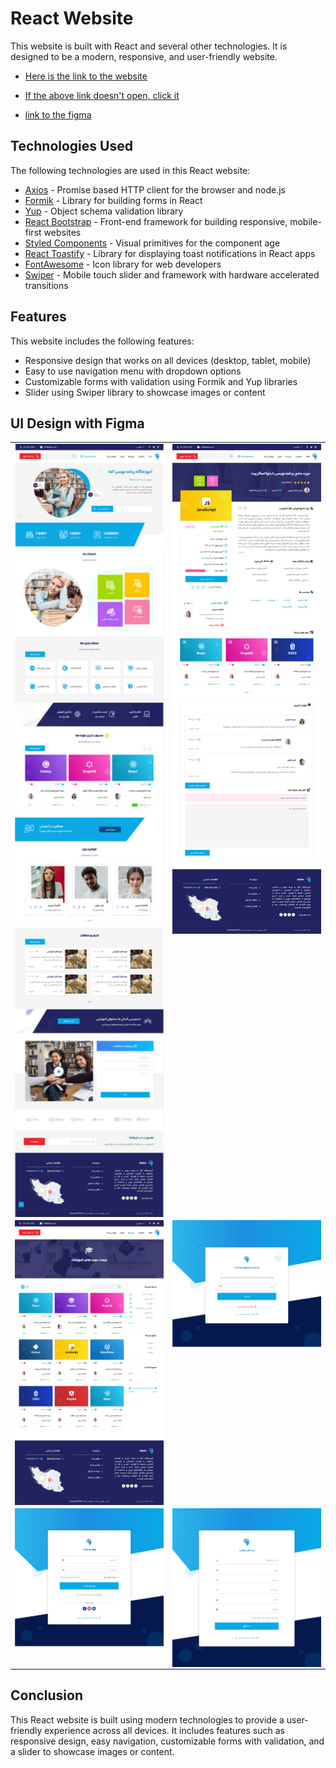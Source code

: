 # React Website
This website is built with React and several other technologies. It is designed to be a modern, responsive, and user-friendly website.
* [Here is the link to the website](https://alfawinner.sepehracademy.ir/) 
* [If the above link doesn't open, click it](https://fatimasr68.github.io/React-Website/)

* [link to the figma](https://www.figma.com/file/zY7YqfxgTkvusNXMjORZSU/Alpha-Website?node-id=0%3A1&t=YJaCjTogDckdnRRO-1)

## Technologies Used
The following technologies are used in this React website: 
* [Axios](https://github.com/axios/axios) - Promise based HTTP client for the browser and node.js
* [Formik](https://jaredpalmer.com/formik/) - Library for building forms in React 
* [Yup](https://github.com/jquense/yup) - Object schema validation library 
* [React Bootstrap](https://react-bootstrap.github.io/) - Front-end framework for building responsive, mobile-first websites 
* [Styled Components](https://styled-components.com/) - Visual primitives for the component age 
* [React Toastify](https://github.com/fkhadra/react-toastify) - Library for displaying toast notifications in React apps 
* [FontAwesome](https://fontawesome.com/) - Icon library for web developers
* [Swiper](http://idangero.us/swiper/) - Mobile touch slider and framework with hardware accelerated transitions  


 ## Features 
This website includes the following features: 
* Responsive design that works on all devices (desktop, tablet, mobile) 
* Easy to use navigation menu with dropdown options 
* Customizable forms with validation using Formik and Yup libraries  
* Slider using Swiper library to showcase images or content  



## UI Design with Figma

  <table style="padding: 0; border=0;">
  <tr style="padding: 10; border=0;">
    <td valign="top"><img src="UI/HomePage.png" title="Design" width="500" style="display: inline-block; margin: 0 auto; vertical-align:top;"></td>
    <td valign="top"><img src="UI/CourseDetail.png" title="Design" width="500" style="display: inline-block; margin: 0 auto; vertical-align:top;"></td>
  </tr>
  
  
  <tr>
    <td valign="top"><img src="UI/CourseList.png" title="Design" width="500" style="display: inline-block; margin: 0 auto; vertical-align:top;"></td>
    <td valign="top"><img src="UI/Forgot Password.png" title="Design" width="500" style="display: inline-block; margin: 0 auto; vertical-align:top;"></td>
  </tr>
  
  
  <tr>    
      <td valign="top"><img src="UI/Sign In.png" title="Design" width="500" style="display: inline-block; margin: 0 auto; vertical-align:top;"></td>
      <td valign="top"><img src="UI/Sign Up.png" title="Design" width="500" style="display: inline-block; margin: 0 auto; vertical-align:top;"></td>
  </tr>
 </table>

 ## Conclusion  
This React website is built using modern technologies to provide a user-friendly experience across all devices. It includes features such as responsive design, easy navigation, customizable forms with validation, and a slider to showcase images or content.

